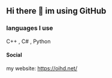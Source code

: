 ## Hi there 👋 im using GitHub
### languages I use
C++ , C# , Python

#### Social
my website:
https://oihd.net/

